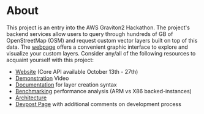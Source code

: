 # About

This project is an entry into the AWS Graviton2 Hackathon. The project's backend services allow users to query through hundreds of GB of OpenStreetMap (OSM) and request custom vector layers built on top of this data. The [webpage](https://tiles.maphub.dev/index.html) offers a convenient graphic interface to explore and visualize your custom layers. Consider any/all of the following resources to acquaint yourself with this project:

- [Website](https://tiles.maphub.dev/index.html) (Core API available October 13th - 27th)
- [Demonstration](https://youtu.be/v0HkPr46eqA) Video
- [Documentation](https://tiles.maphub.dev/docs/pages/docs.html) for layer creation syntax
- [Benchmarking](https://tiles.maphub.dev/docs/pages/readme.html) performance analysis (ARM vs X86 backed-instances)
- [Architecture](https://tiles.maphub.dev/docs/pages/arch.pdf)
- [Devpost Page](https://devpost.com/software/tileserver) with additional comments on development process
